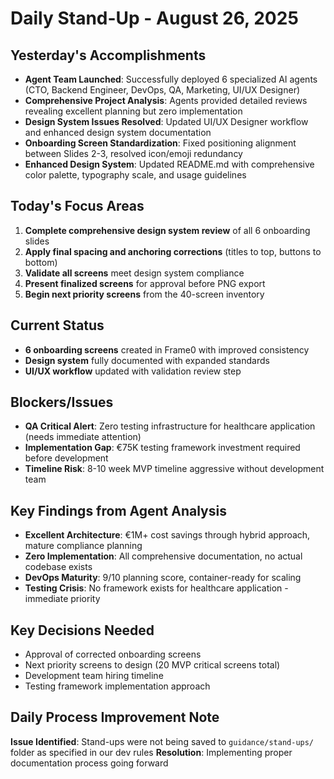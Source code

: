 # Daily Stand-Up - August 26, 2025

## Yesterday's Accomplishments
- **Agent Team Launched**: Successfully deployed 6 specialized AI agents (CTO, Backend Engineer, DevOps, QA, Marketing, UI/UX Designer)
- **Comprehensive Project Analysis**: Agents provided detailed reviews revealing excellent planning but zero implementation
- **Design System Issues Resolved**: Updated UI/UX Designer workflow and enhanced design system documentation
- **Onboarding Screen Standardization**: Fixed positioning alignment between Slides 2-3, resolved icon/emoji redundancy
- **Enhanced Design System**: Updated README.md with comprehensive color palette, typography scale, and usage guidelines

## Today's Focus Areas
1. **Complete comprehensive design system review** of all 6 onboarding slides
2. **Apply final spacing and anchoring corrections** (titles to top, buttons to bottom)
3. **Validate all screens** meet design system compliance
4. **Present finalized screens** for approval before PNG export
5. **Begin next priority screens** from the 40-screen inventory

## Current Status
- **6 onboarding screens** created in Frame0 with improved consistency
- **Design system** fully documented with expanded standards
- **UI/UX workflow** updated with validation review step

## Blockers/Issues
- **QA Critical Alert**: Zero testing infrastructure for healthcare application (needs immediate attention)
- **Implementation Gap**: €75K testing framework investment required before development
- **Timeline Risk**: 8-10 week MVP timeline aggressive without development team

## Key Findings from Agent Analysis
- **Excellent Architecture**: €1M+ cost savings through hybrid approach, mature compliance planning
- **Zero Implementation**: All comprehensive documentation, no actual codebase exists
- **DevOps Maturity**: 9/10 planning score, container-ready for scaling
- **Testing Crisis**: No framework exists for healthcare application - immediate priority

## Key Decisions Needed
- Approval of corrected onboarding screens
- Next priority screens to design (20 MVP critical screens total)  
- Development team hiring timeline
- Testing framework implementation approach

## Daily Process Improvement Note
**Issue Identified**: Stand-ups were not being saved to `guidance/stand-ups/` folder as specified in our dev rules
**Resolution**: Implementing proper documentation process going forward